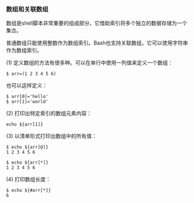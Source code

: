 ### 数组和关联数组

数组是shell脚本非常重要的组成部分，它借助索引将多个独立的数据存储为一个集合。

普通数组只能使用整数作为数组索引。Bash也支持关联数组，它可以使用字符串作为数组索引。

\(1\) 定义数组的方法有很多种。可以在单行中使用一列值来定义一个数组：

```
$ arr=(1 2 3 4 5 6)
```

也可以这样定义：

```
$ arr[0]='hello'
$ arr[1]='world'
```

\(2\) 打印出特定索引的数组元素内容：

```
echo ${arr[1]}
```

\(3\) 以清单形式打印出数组中的所有值：

```
$ echo ${arr[@]} 
1 2 3 4 5 6

$ echo ${arr[*]}
1 2 3 4 5 6
```

\(4\) 打印数组长度：

```
$ echo ${#arr[*]}
6
```



